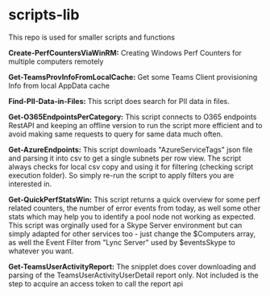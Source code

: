 # scripts-lib
 
This repo is used for smaller scripts and functions

**Create-PerfCountersViaWinRM:**
Creating Windows Perf Counters for multiple computers remotely

**Get-TeamsProvInfoFromLocalCache:**
Get some Teams Client provisioning Info from local AppData cache

**Find-PII-Data-in-Files:**
This script does search for PII data in files.

**Get-O365EndpointsPerCategory:**
This script connects to O365 endpoints RestAPI and keeping an offline version to run the script more efficient and to avoid making same requests to query for same data much often.

**Get-AzureEndpoints:**
This script downloads "AzureServiceTags" json file and parsing it into csv to get a single subnets per row view. The script always checks for local csv copy and using it for filtering (checking script execution folder). So simply re-run the script to apply filters you are interested in.

**Get-QuickPerfStatsWin:** 
This script returns a quick overview for some perf related counters, the number of error events from today, as well some other stats which may help you to identify a pool node not working as expected. This script was orginally used for a Skype Server environment but can simply adapted for other services too - just change the $Computers array, as well the Event Filter from "Lync Server" used by $eventsSkype to whatever you want. 

**Get-TeamsUserActivityReport:**
The snipplet does cover downloading and parsing of the TeamsUserActivityUserDetail report only.
Not included is the step to acquire an access token to call the report api
